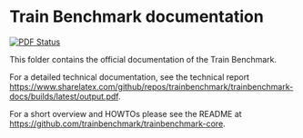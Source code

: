 Train Benchmark documentation
=============================

[![PDF Status](https://www.sharelatex.com/github/repos/trainbenchmark/trainbenchmark-docs/builds/latest/badge.svg)](https://www.sharelatex.com/github/repos/trainbenchmark/trainbenchmark-docs/builds/latest/output.pdf)

This folder contains the official documentation of the Train Benchmark.

For a detailed technical documentation, see the technical report <https://www.sharelatex.com/github/repos/trainbenchmark/trainbenchmark-docs/builds/latest/output.pdf>.

For a short overview and HOWTOs please see the README at <https://github.com/trainbenchmark/trainbenchmark-core>.
